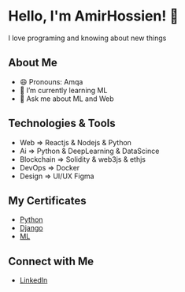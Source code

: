 

<!--
**amirhsgh/amirhsgh** is a ✨ _special_ ✨ repository because its `README.md` (this file) appears on your GitHub profile.

Here are some ideas to get you started:

- 🔭 I’m currently working on ML projects
- 🌱 I’m currently learning ML
- 😄 Pronouns: Amqa
-->
# Hello, I'm AmirHossien! 👋

I love programing and knowing about new things

## About Me
- 😄 Pronouns: Amqa
- 🌱 I’m currently learning ML
- 💬 Ask me about ML and Web

## Technologies & Tools
- Web => Reactjs & Nodejs & Python
- Ai => Python & DeepLearning & DataScince
- Blockchain => Solidity & web3js & ethjs
- DevOps => Docker
- Design => UI/UX Figma

## My Certificates
 - [Python](https://quera.org/media/public/quera_certificate/1ef31db7e2c14a99a80f95d0994299c2.jpg)
 - [Django](https://quera.org/media/public/quera_certificate/8e9db4e0cdd14bd6ae38eb193127176f.jpg)
 - [ML](https://quera.org/media/public/quera_certificate/44e1b13222564146ad8a862d2a2086bf.jpg)

## Connect with Me
- [LinkedIn](https://www.linkedin.com/in/amirhossein-ghavi-58532425b/)
